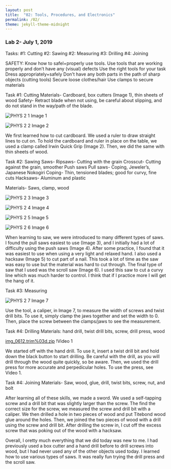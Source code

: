 ```yaml
---
layout: post
title:  "02: Tools, Procedures, and Electronics"
permalink: /02/
theme: jekyll-theme-midnight
---
```

### Lab 2- July 1, 2019

Tasks:
#1: Cutting
#2: Sawing
#2: Measuring
#3: Drilling
#4: Joining

SAFETY:
Know how to safel+properly use tools.
Use tools that are working properly and don’t have any (visual) defects
Use the right tools for your task
Dress appropriately+safely
Don't have any both parts in the path of sharp objects (cutting tools)
Secure loose clothes/hair
Use clamps to secure materials

Task #1: Cutting
Materials- Cardboard, box cutters (Image 1), thin sheets of wood
Safety- Retract blade when not using, be careful about slipping, and do not stand in the way/path of the blade.

![PHYS 2 1](https://user-images.githubusercontent.com/52216217/60518447-8cfb4c80-9caf-11e9-954a-d40bcdce019a.jpg)
Image 1

![PHYS 2 2](https://user-images.githubusercontent.com/52216217/60518546-bd42eb00-9caf-11e9-8b4b-3f7162ce857c.jpg)
Image 2

We first learned how to cut cardboard. We used a ruler to draw straight lines to cut on. To hold the cardboard and ruler in place on the table, we used a clamp called Irwin Quick Grip (Image 2). Then, we did the same with thin sheets of wood.


Task #2: Sawing
Saws-
Ripsaws- Cutting with the grain
Crosscut- Cutting against the grain, smoother
Push saws
Pull saws- Coping, Jeweler’s, Japanese Nokogiri
Coping- Thin, tensioned blades; good for curvy, fine cuts
Hacksaws- Aluminum and plastic

Materials- Saws, clamp, wood

![PHYS 2 3](https://user-images.githubusercontent.com/52216217/60518672-f4190100-9caf-11e9-851f-3543327e019b.jpg)
Image 3

![PHYS 2 4](https://user-images.githubusercontent.com/52216217/60518707-0d21b200-9cb0-11e9-98a4-f9a690e2bd6e.jpg)
Image 4

![PHYS 2 5](https://user-images.githubusercontent.com/52216217/60519270-3858d100-9cb1-11e9-9dae-70cab64b47e3.jpg)
Image 5

![PHYS 2 6](https://user-images.githubusercontent.com/52216217/60519277-3b53c180-9cb1-11e9-9e81-f74f170e75e9.jpg)
Image 6

When learning to saw, we were introduced to many different types of saws. I found the pull saws easiest to use (Image 3), and I initially had a lot of difficulty using the push saws (Image 4). After some practice, I found that it was easiest to use when using a very light and relaxed hand. I also used a hacksaw (Image 5) to cut part of a nail. This took a lot of time as the saw was easy to use but the material was hard to cut through. The final type of saw that I used was the scroll saw (Image 6). I used this saw to cut a curvy line which was much harder to control. I think that if I practice more I will get the hang of it.


Task #3: Measuring

![PHYS 2 7](https://user-images.githubusercontent.com/52216217/60519397-77872200-9cb1-11e9-8f43-180306935bd7.jpg)
Image 7

Use the tool, a caliper, in Image 7, to measure the width of screws and twist drill bits. To use it, simply clamp the jaws together and set the width to 0. Then, place the screw between the clamps/jaws to see the measurement.

Task #4: Drilling
Materials: hand drill, twist drill bits, screw, drill press, wood

[img_0612.trim%03d.zip](https://github.com/jenny-15/PHYS-S-12-Assignments/files/3350640/img_0612.trim.03d.zip)
!Video 1

We started off with the hand drill. To use it, insert a twist drill bit and hold down the black button to start drilling. Be careful with the drill, as you will drill through the wood quite quickly, so be aware. Then, we used the drill press for more accurate and perpedicular holes. To use the press, see Video 1. 


Task #4: Joining
Materials- Saw, wood, glue, drill, twist bits, screw, nut, and bolt

After learning all of these skills, we made a sword. We used a self-tapping screw and a drill bit that was slightly larger than the screw. The find the correct size for the screw, we measured the screw and drill bit with a caliper. We then drilled a hole in two pieces of wood and put Titebond wood glue around the holes. Then, we joined the two pieces of wood with a drill using the screw and drill bit. After drilling the screw in, I cut off the excess screw that was poking out of the wood with a hacksaw.



Overall, I oretty much everything that we did today was new to me. I had previously used a box cutter and a hand drill before to drill screws into wood, but I had never used any of the other objects used today. I learned how to use various types of saws. It was really fun trying the drill press and the scroll saw.
